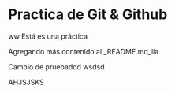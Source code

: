 # Practica de Git & Github
ww
Está es una práctica

Agregando más contenido al _README.md_lla

Cambio de pruebaddd
wsdsd

AHJSJSKS

